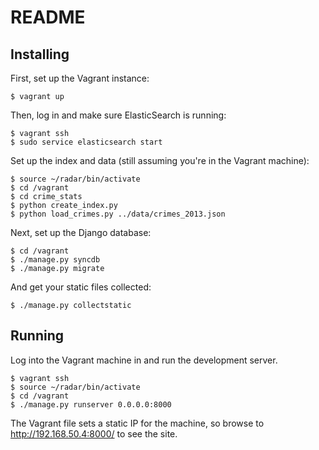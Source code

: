 # README

## Installing

First, set up the Vagrant instance:

    $ vagrant up

Then, log in and make sure ElasticSearch is running:

    $ vagrant ssh
    $ sudo service elasticsearch start
    
Set up the index and data (still assuming you're in the Vagrant machine):

    $ source ~/radar/bin/activate
    $ cd /vagrant
    $ cd crime_stats
    $ python create_index.py
    $ python load_crimes.py ../data/crimes_2013.json
    
Next, set up the Django database:

    $ cd /vagrant
    $ ./manage.py syncdb
    $ ./manage.py migrate
    
And get your static files collected:

    $ ./manage.py collectstatic


## Running

Log into the Vagrant machine in and run the development server.

    $ vagrant ssh
    $ source ~/radar/bin/activate
    $ cd /vagrant
    $ ./manage.py runserver 0.0.0.0:8000

The Vagrant file sets a static IP for the machine, so browse to
http://192.168.50.4:8000/ to see the site.
